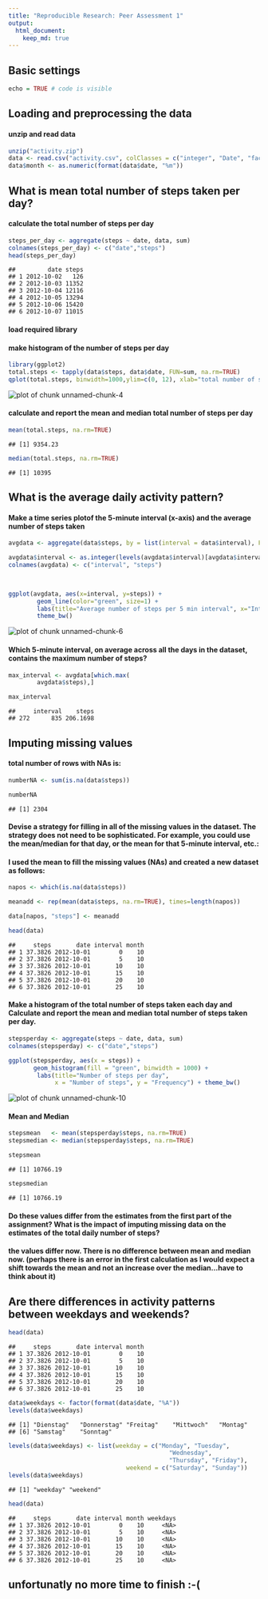 ```yaml
---
title: "Reproducible Research: Peer Assessment 1"
output: 
  html_document:
    keep_md: true
---
```

## Basic settings

```r
echo = TRUE # code is visible
```

## Loading and preprocessing the data

#### unzip and read data

```r
unzip("activity.zip")
data <- read.csv("activity.csv", colClasses = c("integer", "Date", "factor"))
data$month <- as.numeric(format(data$date, "%m"))
```


## What is mean total number of steps taken per day?
#### calculate the total number of steps per day

```r
steps_per_day <- aggregate(steps ~ date, data, sum)
colnames(steps_per_day) <- c("date","steps")
head(steps_per_day)
```

```
##         date steps
## 1 2012-10-02   126
## 2 2012-10-03 11352
## 3 2012-10-04 12116
## 4 2012-10-05 13294
## 5 2012-10-06 15420
## 6 2012-10-07 11015
```

#### load required library
#### make histogram of the number of steps per day

```r
library(ggplot2)
total.steps <- tapply(data$steps, data$date, FUN=sum, na.rm=TRUE)
qplot(total.steps, binwidth=1000,ylim=c(0, 12), xlab="total number of steps per day")
```

![plot of chunk unnamed-chunk-4](figure/unnamed-chunk-4-1.png) 

#### calculate and report the mean and median total number of steps per day


```r
mean(total.steps, na.rm=TRUE)
```

```
## [1] 9354.23
```

```r
median(total.steps, na.rm=TRUE)
```

```
## [1] 10395
```


## What is the average daily activity pattern?


#### Make a time series plotof the 5-minute interval (x-axis) and the average number of steps taken

```r
avgdata <- aggregate(data$steps, by = list(interval = data$interval), FUN=mean, na.rm=TRUE)

avgdata$interval <- as.integer(levels(avgdata$interval)[avgdata$interval])
colnames(avgdata) <- c("interval", "steps")

     

ggplot(avgdata, aes(x=interval, y=steps)) +   
        geom_line(color="green", size=1) +  
        labs(title="Average number of steps per 5 min interval", x="Interval", y="Number of steps") +  
        theme_bw()
```

![plot of chunk unnamed-chunk-6](figure/unnamed-chunk-6-1.png) 


#### Which 5-minute interval, on average across all the days in the dataset, contains the maximum number of steps?

```r
max_interval <- avgdata[which.max(  
        avgdata$steps),]

max_interval
```

```
##     interval    steps
## 272      835 206.1698
```
## Imputing missing values


#### total number of rows with NAs is:

```r
numberNA <- sum(is.na(data$steps))

numberNA
```

```
## [1] 2304
```


#### Devise a strategy for filling in all of the missing values in the dataset. The strategy does not need to be sophisticated. For example, you could use the mean/median for that day, or the mean for that 5-minute interval, etc.:

#### I used the mean to fill the missing values (NAs) and created a new dataset as follows:


```r
napos <- which(is.na(data$steps))

meanadd <- rep(mean(data$steps, na.rm=TRUE), times=length(napos))

data[napos, "steps"] <- meanadd

head(data)
```

```
##     steps       date interval month
## 1 37.3826 2012-10-01        0    10
## 2 37.3826 2012-10-01        5    10
## 3 37.3826 2012-10-01       10    10
## 4 37.3826 2012-10-01       15    10
## 5 37.3826 2012-10-01       20    10
## 6 37.3826 2012-10-01       25    10
```


#### Make a histogram of the total number of steps taken each day and Calculate and report the mean and median total number of steps taken per day. 


```r
stepsperday <- aggregate(steps ~ date, data, sum)
colnames(stepsperday) <- c("date","steps")

ggplot(stepsperday, aes(x = steps)) + 
       geom_histogram(fill = "green", binwidth = 1000) + 
        labs(title="Number of steps per day", 
             x = "Number of steps", y = "Frequency") + theme_bw() 
```

![plot of chunk unnamed-chunk-10](figure/unnamed-chunk-10-1.png) 
#### Mean and Median

```r
stepsmean   <- mean(stepsperday$steps, na.rm=TRUE)
stepsmedian <- median(stepsperday$steps, na.rm=TRUE)

stepsmean
```

```
## [1] 10766.19
```

```r
stepsmedian
```

```
## [1] 10766.19
```
#### Do these values differ from the estimates from the first part of the assignment? What is the impact of imputing missing data on the estimates of the total daily number of steps?

#### the values differ now. There is no difference between mean and median now. (perhaps there is an error in the first calculation as I would expect a shift towards the mean and not an increase over the median...have to think about it) 

## Are there differences in activity patterns between weekdays and weekends?



```r
head(data)
```

```
##     steps       date interval month
## 1 37.3826 2012-10-01        0    10
## 2 37.3826 2012-10-01        5    10
## 3 37.3826 2012-10-01       10    10
## 4 37.3826 2012-10-01       15    10
## 5 37.3826 2012-10-01       20    10
## 6 37.3826 2012-10-01       25    10
```

```r
data$weekdays <- factor(format(data$date, "%A"))
levels(data$weekdays)
```

```
## [1] "Dienstag"   "Donnerstag" "Freitag"    "Mittwoch"   "Montag"    
## [6] "Samstag"    "Sonntag"
```

```r
levels(data$weekdays) <- list(weekday = c("Monday", "Tuesday",
                                             "Wednesday", 
                                             "Thursday", "Friday"),
                                 weekend = c("Saturday", "Sunday"))
levels(data$weekdays)
```

```
## [1] "weekday" "weekend"
```

```r
head(data)
```

```
##     steps       date interval month weekdays
## 1 37.3826 2012-10-01        0    10     <NA>
## 2 37.3826 2012-10-01        5    10     <NA>
## 3 37.3826 2012-10-01       10    10     <NA>
## 4 37.3826 2012-10-01       15    10     <NA>
## 5 37.3826 2012-10-01       20    10     <NA>
## 6 37.3826 2012-10-01       25    10     <NA>
```
## unfortunatly no more time to finish :-(
